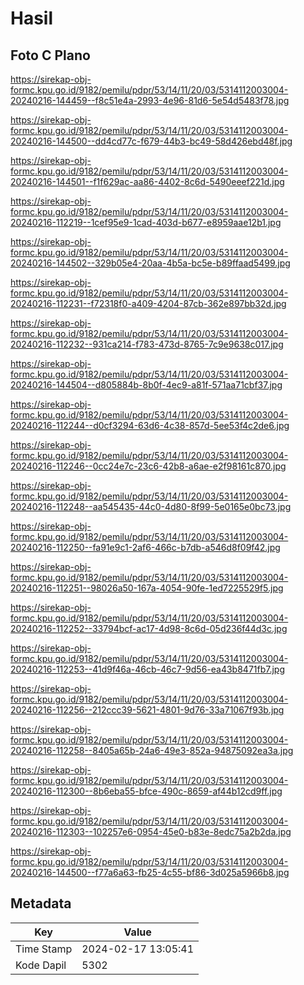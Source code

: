 # Hasil

## Foto C Plano

https://sirekap-obj-formc.kpu.go.id/9182/pemilu/pdpr/53/14/11/20/03/5314112003004-20240216-144459--f8c51e4a-2993-4e96-81d6-5e54d5483f78.jpg

https://sirekap-obj-formc.kpu.go.id/9182/pemilu/pdpr/53/14/11/20/03/5314112003004-20240216-144500--dd4cd77c-f679-44b3-bc49-58d426ebd48f.jpg

https://sirekap-obj-formc.kpu.go.id/9182/pemilu/pdpr/53/14/11/20/03/5314112003004-20240216-144501--f1f629ac-aa86-4402-8c6d-5490eeef221d.jpg

https://sirekap-obj-formc.kpu.go.id/9182/pemilu/pdpr/53/14/11/20/03/5314112003004-20240216-112219--1cef95e9-1cad-403d-b677-e8959aae12b1.jpg

https://sirekap-obj-formc.kpu.go.id/9182/pemilu/pdpr/53/14/11/20/03/5314112003004-20240216-144502--329b05e4-20aa-4b5a-bc5e-b89ffaad5499.jpg

https://sirekap-obj-formc.kpu.go.id/9182/pemilu/pdpr/53/14/11/20/03/5314112003004-20240216-112231--f72318f0-a409-4204-87cb-362e897bb32d.jpg

https://sirekap-obj-formc.kpu.go.id/9182/pemilu/pdpr/53/14/11/20/03/5314112003004-20240216-112232--931ca214-f783-473d-8765-7c9e9638c017.jpg

https://sirekap-obj-formc.kpu.go.id/9182/pemilu/pdpr/53/14/11/20/03/5314112003004-20240216-144504--d805884b-8b0f-4ec9-a81f-571aa71cbf37.jpg

https://sirekap-obj-formc.kpu.go.id/9182/pemilu/pdpr/53/14/11/20/03/5314112003004-20240216-112244--d0cf3294-63d6-4c38-857d-5ee53f4c2de6.jpg

https://sirekap-obj-formc.kpu.go.id/9182/pemilu/pdpr/53/14/11/20/03/5314112003004-20240216-112246--0cc24e7c-23c6-42b8-a6ae-e2f98161c870.jpg

https://sirekap-obj-formc.kpu.go.id/9182/pemilu/pdpr/53/14/11/20/03/5314112003004-20240216-112248--aa545435-44c0-4d80-8f99-5e0165e0bc73.jpg

https://sirekap-obj-formc.kpu.go.id/9182/pemilu/pdpr/53/14/11/20/03/5314112003004-20240216-112250--fa91e9c1-2af6-466c-b7db-a546d8f09f42.jpg

https://sirekap-obj-formc.kpu.go.id/9182/pemilu/pdpr/53/14/11/20/03/5314112003004-20240216-112251--98026a50-167a-4054-90fe-1ed7225529f5.jpg

https://sirekap-obj-formc.kpu.go.id/9182/pemilu/pdpr/53/14/11/20/03/5314112003004-20240216-112252--33794bcf-ac17-4d98-8c6d-05d236f44d3c.jpg

https://sirekap-obj-formc.kpu.go.id/9182/pemilu/pdpr/53/14/11/20/03/5314112003004-20240216-112253--41d9f46a-46cb-46c7-9d56-ea43b8471fb7.jpg

https://sirekap-obj-formc.kpu.go.id/9182/pemilu/pdpr/53/14/11/20/03/5314112003004-20240216-112256--212ccc39-5621-4801-9d76-33a71067f93b.jpg

https://sirekap-obj-formc.kpu.go.id/9182/pemilu/pdpr/53/14/11/20/03/5314112003004-20240216-112258--8405a65b-24a6-49e3-852a-94875092ea3a.jpg

https://sirekap-obj-formc.kpu.go.id/9182/pemilu/pdpr/53/14/11/20/03/5314112003004-20240216-112300--8b6eba55-bfce-490c-8659-af44b12cd9ff.jpg

https://sirekap-obj-formc.kpu.go.id/9182/pemilu/pdpr/53/14/11/20/03/5314112003004-20240216-112303--102257e6-0954-45e0-b83e-8edc75a2b2da.jpg

https://sirekap-obj-formc.kpu.go.id/9182/pemilu/pdpr/53/14/11/20/03/5314112003004-20240216-144500--f77a6a63-fb25-4c55-bf86-3d025a5966b8.jpg


## Metadata

| Key        | Value               |
| ---------- | ------------------- |
| Time Stamp | 2024-02-17 13:05:41 |
| Kode Dapil | 5302                |



